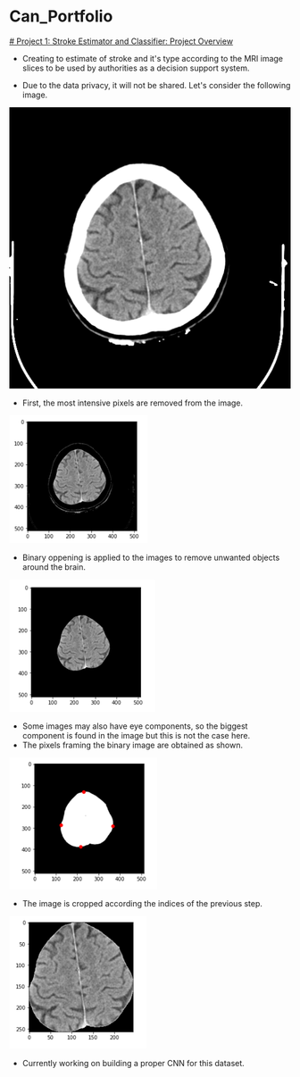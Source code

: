# Can_Portfolio

[# Project 1: Stroke Estimator and Classifier: Project Overview](https://github.com/cankiziloz/Stroke_Estimation.git)

* Creating to estimate of stroke and it's type according to the MRI image slices to be used by authorities as a decision support system.

* Due to the data privacy, it will not be shared. Let's consider the following image.

![](images/image.png)

* First, the most intensive pixels are removed from the image.

![](images/unoppened.PNG)

* Binary oppening is applied to the images to remove unwanted objects around the brain.

![](images/uncropped.PNG)

* Some images may also have eye components, so the biggest component is found in the image but this is not the case here.
* The pixels framing the binary image are obtained as shown.

![](images/frames.PNG)

* The image is cropped according the indices of the previous step.

![](images/cropped.PNG)

* Currently working on building a proper CNN for this dataset.
